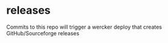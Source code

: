 releases
========

Commits to this repo will trigger a wercker deploy that creates GitHub/Sourceforge releases
